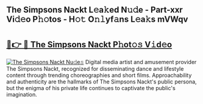 ## The Simpsons Nackt L𝚎a𝚔ed N𝚞𝚍e - Part-xxr Vi𝚍𝚎o P𝚑𝚘tos - H𝚘𝚝 O𝚗𝚕yf𝚊ns L𝚎a𝚔s mVWqv

# <h2><a href="http://kfeh386.oniu.top/?m=The+Simpsons+Nackt">🔗👉 🔴 The Simpsons Nackt P𝚑ot𝚘𝚜 V𝚒d𝚎o</a></h2>

[![The Simpsons Nackt Nu𝚍e𝚜](https://i.imgur.com/0qMVB7G.gif)](http://kfeh386.oniu.top/?m=The+Simpsons+Nackt)
Digital media artist and amusement provider The Simpsons Nackt, recognized for disseminating dance and lifestyle content through trending choreographies and short films. Approachability and authenticity are the hallmarks of The Simpsons Nackt's public persona, but the enigma of his private life continues to captivate the public's imagination.  
